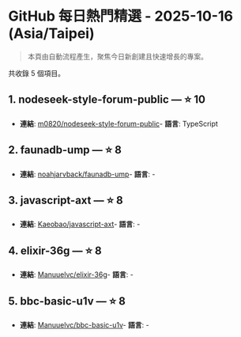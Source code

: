 # GitHub 每日熱門精選 - 2025-10-16 (Asia/Taipei)

> 本頁由自動流程產生，聚焦今日新創建且快速增長的專案。

共收錄 5 個項目。

## 1. nodeseek-style-forum-public — ⭐ 10

- **連結**: [m0820/nodeseek-style-forum-public](https://github.com/m0820/nodeseek-style-forum-public)- **語言**: TypeScript


## 2. faunadb-ump — ⭐ 8

- **連結**: [noahjarvback/faunadb-ump](https://github.com/noahjarvback/faunadb-ump)- **語言**: -


## 3. javascript-axt — ⭐ 8

- **連結**: [Kaeobao/javascript-axt](https://github.com/Kaeobao/javascript-axt)- **語言**: -


## 4. elixir-36g — ⭐ 8

- **連結**: [Manuuelvc/elixir-36g](https://github.com/Manuuelvc/elixir-36g)- **語言**: -


## 5. bbc-basic-u1v — ⭐ 8

- **連結**: [Manuuelvc/bbc-basic-u1v](https://github.com/Manuuelvc/bbc-basic-u1v)- **語言**: -



